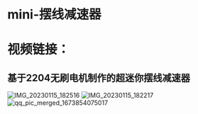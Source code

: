 # mini-摆线减速器
# 视频链接：

## 基于2204无刷电机制作的超迷你摆线减速器
![IMG_20230115_182516](https://user-images.githubusercontent.com/58109810/212624426-97acd8c0-4ddc-4408-8f85-ac0fe76f1ec3.jpg)
![IMG_20230115_182217](https://user-images.githubusercontent.com/58109810/212624438-fcef870d-277f-4b58-a513-9e7110abe2fd.jpg)
![qq_pic_merged_1673854075017](https://user-images.githubusercontent.com/58109810/212624452-1d64ce00-aa9d-470d-a2b0-3af85b232ee3.jpg)
